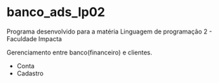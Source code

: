 # banco_ads_lp02

Programa desenvolvido para a matéria Linguagem de programação 2 - Faculdade Impacta

Gerenciamento entre banco(financeiro) e clientes. 
  - Conta
  - Cadastro
  
  
